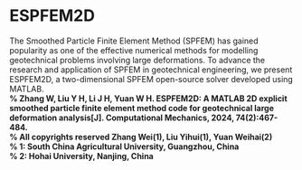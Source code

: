 # ESPFEM2D
The Smoothed Particle Finite Element Method (SPFEM) has gained popularity as one of the effective numerical methods for modelling geotechnical problems involving large deformations. To advance the research and application of SPFEM in geotechnical engineering, we present ESPFEM2D, a two-dimensional SPFEM open-source solver developed using MATLAB.  
__% Zhang W, Liu Y H, Li J H, Yuan W H. ESPFEM2D: A MATLAB 2D explicit smoothed particle finite element method code for geotechnical large deformation analysis[J]. Computational Mechanics, 2024, 74(2):467-484.__  
__% All copyrights reserved Zhang Wei(1), Liu Yihui(1), Yuan Weihai(2)__  
__% 1: South China Agricultural University, Guangzhou, China__  
__% 2: Hohai University, Nanjing, China__
